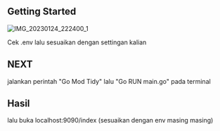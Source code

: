 ## Getting Started

![IMG_20230124_222400_1](https://i.ibb.co/6wjJvvz/image-2023-11-20-163159701.png)

Cek .env lalu sesuaikan dengan settingan kalian

## NEXT

jalankan perintah
 "Go Mod Tidy"
lalu
 "Go RUN main.go"
pada terminal

## Hasil

lalu buka localhost:9090/index (sesuaikan dengan env masing masing)